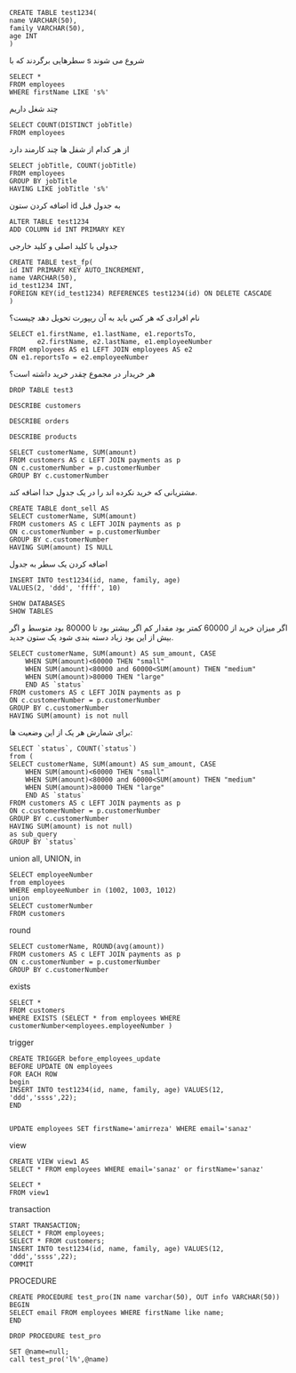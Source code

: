 ```
CREATE TABLE test1234(
name VARCHAR(50),
family VARCHAR(50),
age INT
)
```

سطرهایی برگردند که با s شروع می شوند
```
SELECT * 
FROM employees
WHERE firstName LIKE 's%'
```

چتد شغل داریم 
```
SELECT COUNT(DISTINCT jobTitle) 
FROM employees
```

از هر کدام از شفل ها چند کارمند دارد

```
SELECT jobTitle, COUNT(jobTitle)
FROM employees
GROUP BY jobTitle
HAVING LIKE jobTitle 's%'
```
اضافه کردن ستون id به جدول قبل
```
ALTER TABLE test1234
ADD COLUMN id INT PRIMARY KEY
```

جدولی با کلید اصلی و کلید خارجی
```
CREATE TABLE test_fp(
id INT PRIMARY KEY AUTO_INCREMENT,
name VARCHAR(50),
id_test1234 INT,
FOREIGN KEY(id_test1234) REFERENCES test1234(id) ON DELETE CASCADE
)
```

نام افرادی که هر کس باید به آن ریپورت تحویل دهد چیست؟
```
SELECT e1.firstName, e1.lastName, e1.reportsTo, 
       e2.firstName, e2.lastName, e1.employeeNumber
FROM employees AS e1 LEFT JOIN employees AS e2
ON e1.reportsTo = e2.employeeNumber
```
هر خریدار در مجموع چقدر خرید داشته است؟

```
DROP TABLE test3
```
```
DESCRIBE customers

DESCRIBE orders

DESCRIBE products
```
```
SELECT customerName, SUM(amount)
FROM customers AS c LEFT JOIN payments as p
ON c.customerNumber = p.customerNumber
GROUP BY c.customerNumber
```

مشتریانی که خرید نکرده اند را در یک جدول حدا اضافه کند.
```
CREATE TABLE dont_sell AS
SELECT customerName, SUM(amount)
FROM customers AS c LEFT JOIN payments as p
ON c.customerNumber = p.customerNumber
GROUP BY c.customerNumber
HAVING SUM(amount) IS NULL
```
اضافه کردن یک سطر به جدول
```
INSERT INTO test1234(id, name, family, age)
VALUES(2, 'ddd', 'ffff', 10)
```
```
SHOW DATABASES
SHOW TABLES
```
اگر میزان خرید از 60000 کمتر بود مقدار کم اگر بیشتر بود تا 80000 بود متوسط و اگر بیش از این بود زیاد دسته بندی شود یک ستون جدید.
```
SELECT customerName, SUM(amount) AS sum_amount, CASE 
	WHEN SUM(amount)<60000 THEN "small"
	WHEN SUM(amount)<80000 and 60000<SUM(amount) THEN "medium"
	WHEN SUM(amount)>80000 THEN "large"
	END AS `status`
FROM customers AS c LEFT JOIN payments as p
ON c.customerNumber = p.customerNumber
GROUP BY c.customerNumber
HAVING SUM(amount) is not null
```

برای شمارش هر یک از این وضعیت ها:
```
SELECT `status`, COUNT(`status`)
from (
SELECT customerName, SUM(amount) AS sum_amount, CASE 
	WHEN SUM(amount)<60000 THEN "small"
	WHEN SUM(amount)<80000 and 60000<SUM(amount) THEN "medium"
	WHEN SUM(amount)>80000 THEN "large"
	END AS `status`
FROM customers AS c LEFT JOIN payments as p
ON c.customerNumber = p.customerNumber
GROUP BY c.customerNumber
HAVING SUM(amount) is not null)
as sub_query
GROUP BY `status`
```

union all, UNION, in 
```
SELECT employeeNumber
from employees
WHERE employeeNumber in (1002, 1003, 1012)
union
SELECT customerNumber
FROM customers
```
round
```
SELECT customerName, ROUND(avg(amount))
FROM customers AS c LEFT JOIN payments as p
ON c.customerNumber = p.customerNumber
GROUP BY c.customerNumber
```
exists
```
SELECT * 
FROM customers
WHERE EXISTS (SELECT * from employees WHERE customerNumber<employees.employeeNumber )
```
trigger
```
CREATE TRIGGER before_employees_update
BEFORE UPDATE ON employees 
FOR EACH ROW
begin
INSERT INTO test1234(id, name, family, age) VALUES(12, 'ddd','ssss',22);
END


UPDATE employees SET firstName='amirreza' WHERE email='sanaz'
```
view 
```
CREATE VIEW view1 AS
SELECT * FROM employees WHERE email='sanaz' or firstName='sanaz'

SELECT *
FROM view1
```

transaction
```
START TRANSACTION; 
SELECT * FROM employees;
SELECT * FROM customers;
INSERT INTO test1234(id, name, family, age) VALUES(12, 'ddd','ssss',22);
COMMIT
```

PROCEDURE
```
CREATE PROCEDURE test_pro(IN name varchar(50), OUT info VARCHAR(50))
BEGIN
SELECT email FROM employees WHERE firstName like name;
END

DROP PROCEDURE test_pro

SET @name=null;
call test_pro('l%',@name)
```


